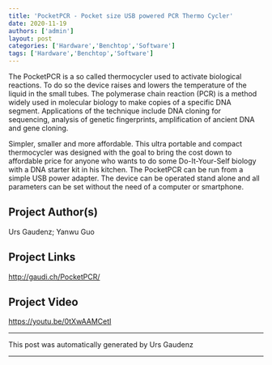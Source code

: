 ```yaml
---
title: 'PocketPCR - Pocket size USB powered PCR Thermo Cycler'
date: 2020-11-19
authors: ['admin']
layout: post
categories: ['Hardware','Benchtop','Software']
tags: ['Hardware','Benchtop','Software']
---
```

The PocketPCR is a so called thermocycler used to activate biological reactions. To do so the device raises and lowers the temperature of the liquid in the small tubes. The polymerase chain reaction (PCR) is a method widely used in molecular biology to make copies of a specific DNA segment. Applications of the technique include DNA cloning for sequencing, analysis of genetic fingerprints, amplification of ancient DNA and gene cloning.

Simpler, smaller and more affordable. This ultra portable and compact thermocycler was designed with the goal to bring the cost down to affordable price for anyone who wants to do some Do-It-Your-Self biology with a DNA starter kit in his kitchen. The PocketPCR can be run from a simple USB power adapter. The device can be operated stand alone and all parameters can be set without the need of a computer or smartphone.
## Project Author(s)
Urs Gaudenz; Yanwu Guo
## Project Links
http://gaudi.ch/PocketPCR/
## Project Video
https://youtu.be/0tXwAAMCetI
***
This post was automatically generated by
Urs Gaudenz
***
